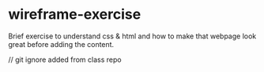 # wireframe-exercise
Brief exercise to understand css &amp; html and how to make that webpage look great before adding the content.


// git ignore added from class repo